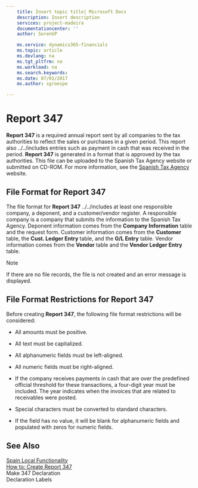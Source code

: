 ```yaml
---
    title: Insert topic title| Microsoft Docs
    description: Insert description
    services: project-madeira
    documentationcenter: ''
    author: SorenGP

    ms.service: dynamics365-financials
    ms.topic: article
    ms.devlang: na
    ms.tgt_pltfrm: na
    ms.workload: na
    ms.search.keywords:
    ms.date: 07/01/2017
    ms.author: sgroespe

---
```

# Report 347
**Report 347** is a required annual report sent by all companies to the tax authorities to reflect the sales or purchases in a given period. This report also ../../includes entries such as payment in cash that was received in the period. **Report 347** is generated in a format that is approved by the tax authorities. This file can be uploaded to the Spanish Tax Agency website or submitted on CD-ROM. For more information, see the [Spanish Tax Agency](http://www.aeat.es/wps/portal/Home?channel=1af861cd949a1010VgnVCM100000d7005a80____&ver=L&site=56d8237c0bc1ff00VgnVCM100000d7005a80____&idioma=es_ES&menu=0&img=0) website.  
  
## File Format for Report 347  
 The file format for **Report 347** ../../includes at least one responsible company, a deponent, and a customer/vendor register. A responsible company is a company that submits the information to the Spanish Tax Agency. Deponent information comes from the **Company Information** table and the request form. Customer information comes from the **Customer** table, the **Cust. Ledger Entry** table, and the **G/L Entry** table. Vendor information comes from the **Vendor** table and the **Vendor Ledger Entry** table.  
  
> [!NOTE]  
>  If there are no file records, the file is not created and an error message is displayed.  
  
## File Format Restrictions for Report 347  
 Before creating **Report 347**, the following file format restrictions will be considered:  
  
-   All amounts must be positive.  
  
-   All text must be capitalized.  
  
-   All alphanumeric fields must be left-aligned.  
  
-   All numeric fields must be right-aligned.  
  
-   If the company receives payments in cash that are over the predefined official threshold for these transactions, a four-digit year must be included. The year indicates when the invoices that are related to receivables were posted.  
  
-   Special characters must be converted to standard characters.  
  
-   If the field has no value, it will be blank for alphanumeric fields and populated with zeros for numeric fields.  
  
## See Also  
 [Spain Local Functionality](spain-local-functionality.md)   
 [How to: Create Report 347](how-to-create-report-347.md)   
 Make 347 Declaration   
 Declaration Labels
